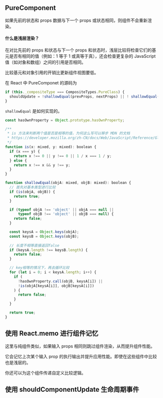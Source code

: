 ## PureComponent

如果先前的状态和 props 数据与下一个 props 或状态相同，则组件不会重新渲染。

#### 什么是浅层渲染？

在对比先前的 props 和状态与下一个 props 和状态时，浅层比较将检查它们的基元是否有相同的值（例如：1 等于 1 或真等于真），还会检查更复杂的 JavaScript 值（如对象和数组）之间的引用是否相同。

比较基元和对象引用的开销比更新组件视图要低。



在 React 中 PureComponet 的源码为

```js
if (this._compositeType === CompositeTypes.PureClass) {
  shouldUpdate = !shallowEqual(prevProps, nextProps) || ! shallowEqual(inst.state, nextState);
}

```

`shallowEqual` 是如何实现的。

```js
const hasOwnProperty = Object.prototype.hasOwnProperty;

/**
 * is 方法来判断两个值是否是相等的值，为何这么写可以移步 MDN 的文档
 * https://developer.mozilla.org/zh-CN/docs/Web/JavaScript/Reference/Global_Objects/Object/is
 */
function is(x: mixed, y: mixed): boolean {
  if (x === y) {
    return x !== 0 || y !== 0 || 1 / x === 1 / y;
  } else {
    return x !== x && y !== y;
  }
}

function shallowEqual(objA: mixed, objB: mixed): boolean {
  // 首先对基本类型进行比较
  if (is(objA, objB)) {
    return true;
  }

  if (typeof objA !== 'object' || objA === null ||
      typeof objB !== 'object' || objB === null) {
    return false;
  }

  const keysA = Object.keys(objA);
  const keysB = Object.keys(objB);
	
  // 长度不相等直接返回false
  if (keysA.length !== keysB.length) {
    return false;
  }

  // key相等的情况下，再去循环比较
  for (let i = 0; i < keysA.length; i++) {
    if (
      !hasOwnProperty.call(objB, keysA[i]) ||
      !is(objA[keysA[i]], objB[keysA[i]])
    ) {
      return false;
    }
  }

  return true;
}
```



## 使用 React.memo 进行组件记忆

这里与纯组件类似，如果输入 props 相同则跳过组件渲染，从而提升组件性能。

它会记忆上次某个输入 prop 的执行输出并提升应用性能。即使在这些组件中比较也是浅层的。

你还可以为这个组件传递自定义比较逻辑。



## 使用 shouldComponentUpdate 生命周期事件

